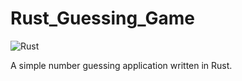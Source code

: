 # Rust_Guessing_Game

![Rust](https://img.shields.io/badge/rust-%23000000.svg?style=for-the-badge&logo=rust&logoColor=white)

A simple number guessing application written in Rust.
